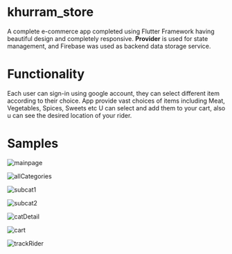 # khurram_store

A complete e-commerce app completed using Flutter Framework having beautiful design and completely
responsive.
<b>Provider</b> is used for state management, and Firebase was used as backend data storage service.

# Functionality

Each user can sign-in using google account, they can select different item according to their
choice. App provide vast choices of items including Meat, Vegetables, Spices, Sweets etc U can
select and add them to your cart, also u can see the desired location of your rider.

# Samples

![mainpage](https://user-images.githubusercontent.com/114870123/219338484-273a46de-5a87-4385-9229-d51cf628004f.png)


![allCategories](https://user-images.githubusercontent.com/114870123/219338558-3b015b76-893f-454e-87e9-7840b5ba0bce.png)


![subcat1](https://user-images.githubusercontent.com/114870123/219338605-54333990-2049-4844-88d7-0416f3129c1a.png)


![subcat2](https://user-images.githubusercontent.com/114870123/219338623-98af4750-d3c8-4ec6-ae4c-e20b77c341c0.png)

![catDetail](https://user-images.githubusercontent.com/114870123/219338646-ee0272e6-7bbd-4a4f-8102-cbed878a5c2a.png)


![cart](https://user-images.githubusercontent.com/114870123/219338690-701a6fe5-0dc3-46c1-a83d-0ca6cd32c568.png)


![trackRider](https://user-images.githubusercontent.com/114870123/219338713-1580b5df-d00d-4aeb-aa60-a92a4af23b64.png)

